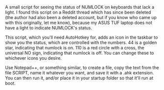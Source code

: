A small script for seeing the status of NUMLOCK on keyboards that lack a light. I found this script on a Reddit thread which has since been deleted (the author had also been a deleted account, but if you know who came up with this originally, let me know), because my ASUS TUF laptop does not have a light to indicate NUMLOCK's status.

This script, which you'll need AutoHotkey for, adds an icon in the taskbar to show you the status, which are controlled with the numbers. 44 is a golden star, indicating that numlock is on. 110 is a red circle with a cross, the universal NO sign, indicating that numlock is off. You can change these to whichever icons you desire.

Use Notepad++, or something similar, to create a file, copy the text from the file SCRIPT, name it whatever you want, and save it with a .ahk extension. You can then run it, and/or place it in your startup folder so that it'll run at boot.
